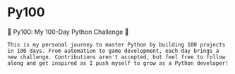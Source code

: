 # Py100
🐍 Py100: My 100-Day Python Challenge 🚀 

    This is my personal journey to master Python by building 100 projects in 100 days. From automation to game development, each day brings a new challenge. Contributions aren't accepted, but feel free to follow along and get inspired as I push myself to grow as a Python developer!
